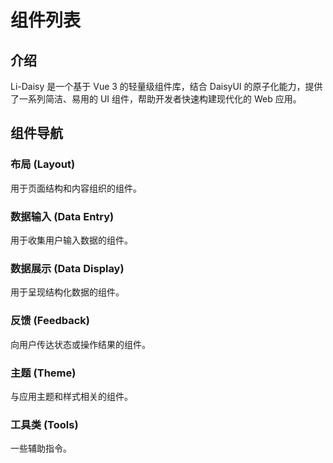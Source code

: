 # 组件列表

## 介绍

Li-Daisy 是一个基于 Vue 3 的轻量级组件库，结合 DaisyUI 的原子化能力，提供了一系列简洁、易用的 UI 组件，帮助开发者快速构建现代化的 Web 应用。

## 组件导航

### 布局 (Layout)

用于页面结构和内容组织的组件。

<ComponentGrid :componentList="[
  {
    img: 'https://img.daisyui.com/images/components/collapse.webp',
    url: '/components/collapse',
    title: 'Collapse 折叠面板',
    details: '用于展示和隐藏信息'
  },
  {
    img: 'https://img.daisyui.com/images/components/drawer.webp',  
    url: '/components/drawer',
    title: 'Drawer 抽屉',
    details: '用于显示/隐藏页面侧边栏'
  }
]" />

### 数据输入 (Data Entry)

用于收集用户输入数据的组件。

<ComponentGrid :componentList="[
  {
   img: 'https://img.daisyui.com/images/components/input.webp',
    url: '/components/textInput',
    title: 'TextInput 文本输入框',
    details: '用于输入单行文本数据'
  },
  {
    img: 'https://img.daisyui.com/images/components/textarea.webp',  
    url: '/components/textarea',
    title: 'Textarea 多行文本输入框',
    details: '用于输入较长文本数据'
  },
  {
    img: 'https://img.daisyui.com/images/components/input.webp',
    url: '/components/numberInput',
    title: 'NumberInput 数字输入框',
    details: '用于输入数字'
  },
  {
    img: 'https://img.daisyui.com/images/components/validator.webp',
    url: '/components/form',
    title: 'Form 表单',
    details: '用于数据校验和提交'
  }
]" />

### 数据展示 (Data Display)

用于呈现结构化数据的组件。

<ComponentGrid :componentList="[
  {
    img: 'https://img.daisyui.com/images/components/avatar.webp',  
    url: '/components/avatar',
    title: 'Avatar 头像',
    details: '用于展示用户或对象的缩略图'
  },
  {
    img: 'https://img.daisyui.com/images/components/table.webp',  
    url: '/components/table',
    title: 'Table 表格',
    details: '用于展示行列数据'
  },
  {
    img: 'https://img.daisyui.com/images/components/pagination.webp',  
    url: '/components/paging',
    title: 'Paging 分页',
    details: '用于对大量数据进行分页展示'
  },
]" />

### 反馈 (Feedback)

向用户传达状态或操作结果的组件。

<ComponentGrid :componentList="[
  {
    img: 'https://img.daisyui.com/images/components/modal.webp',  
    url: '/components/modal',
    title: 'Modal 对话框',
    details: '用于需要用户响应的操作或信息展示'
  },
  {
    img: 'https://img.daisyui.com/images/components/toast.webp',  
    url: '/components/toast',
    title: 'Toast 消息提示',
    details: '用于显示轻量级的操作反馈信息'
  },
  {
    img: 'https://img.daisyui.com/images/components/skeleton.webp',  
    url: '/components/skeleton',
    title: 'Skeleton 骨架屏',
    details: '在数据加载时提供占位效果'
  },
  {
    img: 'https://img.daisyui.com/images/components/tooltip.webp',  
    url: '/components/popover',
    title: 'Popover 弹出框',
    details: '用于在页面上显示额外信息或操作'
  },
  {
    img: 'https://img.daisyui.com/images/components/tooltip.webp',  
    url: '/components/popover',
    title: 'Popconfirm 气泡确定框',
    details: '用于危险操作的再次确定'
  },
]" />

### 主题 (Theme)

与应用主题和样式相关的组件。

<ComponentGrid :componentList="[
  {
    img: 'https://img.daisyui.com/images/components/theme-controller.webp',  
    url: '/components/themeController',
    title: 'ThemeController 主题控制器',
    details: '用于切换应用的主题样式'
  },
]" />



### 工具类 (Tools)

一些辅助指令。

<ComponentGrid :componentList="[
  {
    img: 'https://img.daisyui.com/images/components/theme-controller.webp',  
    url: '/components/loading',
    title: 'loading 指令',
    details: '用于防抖，占位'
  },
]" />

<!-- ## 快速导航

- 开始使用
- 设计原则
- 主题定制
- 更新日志 -->